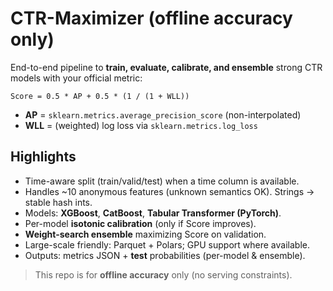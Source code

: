 
# CTR-Maximizer (offline accuracy only)

End-to-end pipeline to **train, evaluate, calibrate, and ensemble** strong CTR models with your official metric:

```
Score = 0.5 * AP + 0.5 * (1 / (1 + WLL))
```
- **AP** = `sklearn.metrics.average_precision_score` (non-interpolated)
- **WLL** = (weighted) log loss via `sklearn.metrics.log_loss`

## Highlights
- Time-aware split (train/valid/test) when a time column is available.
- Handles ~10 anonymous features (unknown semantics OK). Strings → stable hash ints.
- Models: **XGBoost**, **CatBoost**, **Tabular Transformer (PyTorch)**.
- Per-model **isotonic calibration** (only if Score improves).
- **Weight-search ensemble** maximizing Score on validation.
- Large-scale friendly: Parquet + Polars; GPU support where available.
- Outputs: metrics JSON + **test** probabilities (per-model & ensemble).

> This repo is for **offline accuracy** only (no serving constraints).
